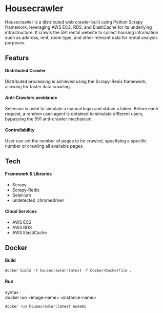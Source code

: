 # Housecrawler

Housecrawler is a distributed web crawler built using Python Scrapy framework, leveraging AWS EC2, RDS, and ElastiCache for its underlying infrastructure. It crawls the 591 rental website to collect housing information such as address, rent, room type, and other relevant data for rental analysis purposes.


## Featurs
#### Distributed Crawler
Distributed processing is achieved using the Scrapy-Redis framework, allowing for faster data crawling.

#### Anti-Crawlers avoidance
Selenium is used to simulate a manual login and obtain a token. Before each request, a random user-agent is obtained to simulate different users, bypassing the 591 anti-crawler mechanism.

#### Controllability
User can set the number of pages to be crawled, specifying a specific number or crawling all available pages.

## Tech
#### Framework & Libraries
* Scrapy
* Scrapy-Redis
* Selenium
* undetected_chromedriver

#### Cloud Services
* AWS EC2
* AWS RDS
* AWS ElastiCache

## Docker
#### Build

```
docker build -t housecrawler:latest -f Docker/Dockerfile .
```

#### Run
syntax : \
docker run \<image-name> \<instance-name>

```
docker run housecrawler:latest node01
```
